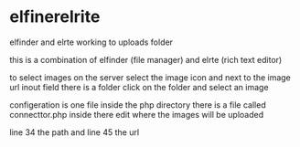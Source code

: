 elfinerelrite
=============

elfinder and elrte working to uploads folder

this is a combination of elfinder (file manager) and elrte (rich text editor) 

to select images on the server select the image icon and next to the image url inout field there is a folder click on the folder and select an image

configeration is one file inside the php directory there is a file called connecttor.php inside there edit where the images will be uploaded

line 34 the path
and line 45 the url
